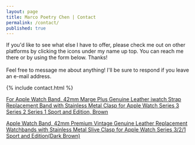 ```yaml
---
layout: page
title: Marco Poetry Chen | Contact
permalink: /contact/
published: true
---
```


<div class="contact">
  <p>
    If you'd like to see what else I have to offer, please check me out on other platforms by clicking the icons under my name up top. You can reach me there or by using the form below. Thanks!
    <br>
    <br>
    Feel free to message me about anything! I'll be sure to respond if you leave an e-mail address.
  </p>
{% include contact.html %}

<a target="_blank" href="https://www.amazon.com/gp/product/B01EY9TY5E/ref=as_li_tl?ie=UTF8&camp=1789&creative=9325&creativeASIN=B01EY9TY5E&linkCode=as2&tag=marcopchen-20&linkId=9dd688d400e27293839e4941d0ced7c8">For Apple Watch Band, 42mm Marge Plus Genuine Leather iwatch Strap Replacement Band with Stainless Metal Clasp for Apple Watch Series 3 Series 2 Series 1 Sport and Edition, Brown</a><img src="//ir-na.amazon-adsystem.com/e/ir?t=marcopchen-20&l=am2&o=1&a=B01EY9TY5E" width="1" height="1" border="0" alt="" style="border:none !important; margin:0px !important;" />

<a target="_blank" href="https://www.amazon.com/gp/product/B011IH9TEQ/ref=as_li_tl?ie=UTF8&camp=1789&creative=9325&creativeASIN=B011IH9TEQ&linkCode=as2&tag=marcopchen-20&linkId=2a7344ae6da8e6d5f9c04eb55e8132e9">Apple Watch Band, 42mm Premium Vintage Genuine Leather Replacement Watchbands with Stainless Metal Slive Clasp for Apple Watch Series 3/2/1 Sport and Edition(Dark Brown)</a><img src="//ir-na.amazon-adsystem.com/e/ir?t=marcopchen-20&l=am2&o=1&a=B011IH9TEQ" width="1" height="1" border="0" alt="" style="border:none !important; margin:0px !important;" />
</div>
